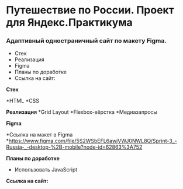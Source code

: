 # Путешествие по России. Проект для Яндекс.Практикума

### Адаптивный одностраничный сайт по макету Figma.

* Стек
* Реализация
* Figma
* Планы по доработке
* Ссылка на сайт:

**Стек**

*HTML
*CSS

**Реализация**
*Grid Layout
*Flexbox-вёрстка
*Медиазапросы

**Figma**

*Ссылка на макет в Figma
*https://www.figma.com/file/5S2WSbEFL6awjVWJ0NWL8Q/Sprint-3_-Russia-_-desktop-%2B-mobile?node-id=62863%3A752

**Планы по доработке**

* Использовать JavaScript

**Ссылка на сайт:**

